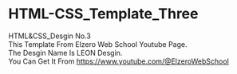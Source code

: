 # HTML-CSS_Template_Three <br>
HTML&amp;CSS_Desgin No.3 <br>
This Template From Elzero Web School Youtube Page. <br>
The Desgin Name Is LEON Desgin. <br>
You Can Get It From https://www.youtube.com/@ElzeroWebSchool
